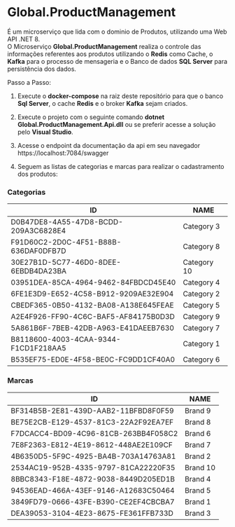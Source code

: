 # Global.ProductManagement 
É um microserviço que lida com o dominio de Produtos, utilizando uma Web API .NET 8. </br>
O Microserviço <b>Global.ProductManagement</b> realiza o controle das informações referentes aos produtos utilizando o <b>Redis</b> como Cache, o <b>Kafka</b> para o processo de mensageria e o Banco de dados <b>SQL Server</b> para persistência dos dados.

Passo a Passo:

1. Execute o <b>docker-compose</b> na raiz deste repositório para que o banco <b>Sql Server</b>, o cache <b>Redis</b> e o broker <b>Kafka</b> sejam criados. 

2. Execute o projeto com o seguinte comando <b>dotnet Global.ProductManagement.Api.dll</b> ou se preferir acesse a solução pelo <b>Visual Studio</b>.

3. Acesse o endpoint da documentação da api em seu navegador https://localhost:7084/swagger

4. Seguem as listas de categorias e marcas para realizar o cadastramento dos produtos:

### Categorias

| ID                                   | NAME       |
|--------------------------------------|------------|
| D0B47DE8-4A55-47D8-BCDD-209A3C6828E4 | Category 3 |
| F91D60C2-2D0C-4F51-B88B-636DAF0DFB7D | Category 8 |
| 30E27B1D-5C77-46D0-8DEE-6EBDB4DA23BA | Category 10|
| 03951DEA-85CA-4964-9462-84FBDCD45E40 | Category 4 |
| 6FE1E3D9-E652-4C58-B912-9209AE32E904 | Category 2 |
| CBEDF365-0B50-4132-BA08-A138E645FEAE | Category 5 |
| A2E4F926-FF90-4C6C-BAF5-AF84175B0D3D | Category 9 |
| 5A861B6F-7BEB-42DB-A963-E41DAEEB7630 | Category 7 |
| B8118600-4003-4CAA-9344-F1CD1F218AA5 | Category 1 |
| B535EF75-ED0E-4F58-BE0C-FC9DD1CF40A0 | Category 6 |

### Marcas

| ID                                   | NAME    |
|--------------------------------------|---------|
| BF314B5B-2E81-439D-AAB2-11BFBD8F0F59 | Brand 9 |
| BE75E2CB-E129-4537-81C3-22A2F92EA7EF | Brand 8 |
| F7DCACC4-BD09-4C96-81CB-263BB4F058C2 | Brand 6 |
| 7E8F2363-E812-4E19-8612-448AE2E109CF | Brand 7 |
| 4B6350D5-5F9C-4925-BA4B-703A14763A81 | Brand 2 |
| 2534AC19-952B-4335-9797-81CA22220F35 | Brand 10|
| 8BBC8343-F18E-4872-9038-8449D205ED1B | Brand 4 |
| 94536EAD-466A-43EF-9146-A12683C50464 | Brand 5 |
| 3849FD79-0666-43FE-B390-CE2EF4CBCBA7 | Brand 1 |
| DEA39053-3104-4E23-8675-FE361FFB733D | Brand 3 |

